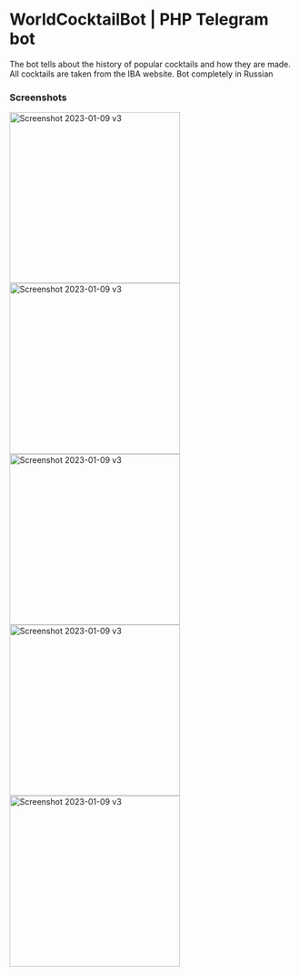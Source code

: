 # WorldCocktailBot | PHP Telegram bot

The bot tells about the history of popular cocktails and how they are made. All cocktails are taken from the IBA website.
Bot completely in Russian

### Screenshots

<img width="300" alt="Screenshot 2023-01-09 v3" src="https://user-images.githubusercontent.com/118223099/231136438-1bd9fdde-2398-4067-b645-35450069af11.PNG">
<img width="300" alt="Screenshot 2023-01-09 v3" src="[https://user-images.githubusercontent.com/118223099/231135772-a06212d5-bf8c-48d1-81e5-af7138e77055.png](https://user-images.githubusercontent.com/118223099/231136543-23f19827-ff38-409e-9639-2c96ba2f4125.PNG)">
<img width="300" alt="Screenshot 2023-01-09 v3" src="[https://user-images.githubusercontent.com/118223099/231135904-af985989-e9de-4487-a706-24fe2104bec0.png](https://user-images.githubusercontent.com/118223099/231136592-13c532ac-ca06-45bf-9ca3-fac936e94ecb.PNG)">
<img width="300" alt="Screenshot 2023-01-09 v3" src="[https://user-images.githubusercontent.com/118223099/231135960-2c4b8131-56af-497c-aa99-15b2b92c7258.png](https://user-images.githubusercontent.com/118223099/231136625-7ca20b20-c15e-49ed-b430-6762d8afcfc6.PNG)">
<img width="300" alt="Screenshot 2023-01-09 v3" src="https://user-images.githubusercontent.com/118223099/231136647-beda8dff-816b-4d1e-9431-b4a55ed4aaf9.PNG">
